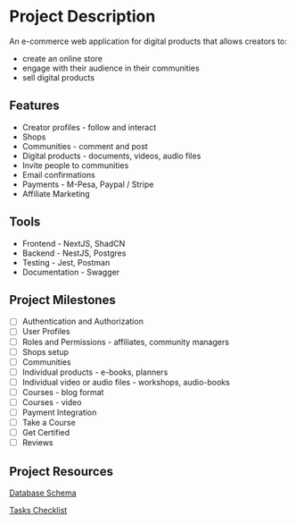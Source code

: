 # Project Description
An e-commerce web application for digital products that allows creators to:
- create an online store
- engage with their audience in their communities
- sell digital products

## Features
- Creator profiles - follow and interact
- Shops
- Communities - comment and post
- Digital products - documents, videos, audio files
- Invite people to communities
- Email confirmations
- Payments - M-Pesa, Paypal / Stripe
- Affiliate Marketing

## Tools
- Frontend - NextJS, ShadCN
- Backend - NestJS, Postgres
- Testing - Jest, Postman
- Documentation - Swagger

## Project Milestones
- [ ] Authentication and Authorization
- [ ] User Profiles
- [ ] Roles and Permissions - affiliates, community managers
- [ ] Shops setup
- [ ] Communities
- [ ] Individual products - e-books, planners
- [ ] Individual video or audio files - workshops, audio-books
- [ ] Courses - blog format
- [ ] Courses - video
- [ ] Payment Integration
- [ ] Take a Course
- [ ] Get Certified
- [ ] Reviews

## Project Resources
[Database Schema](./db.schema.md)

[Tasks Checklist](./tasks.checklist.md) 
